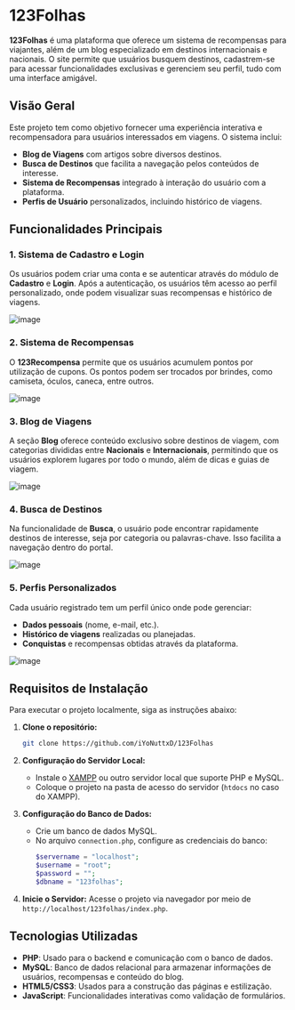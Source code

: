 # 123Folhas

**123Folhas** é uma plataforma que oferece um sistema de recompensas para viajantes, além de um blog especializado em destinos internacionais e nacionais. O site permite que usuários busquem destinos, cadastrem-se para acessar funcionalidades exclusivas e gerenciem seu perfil, tudo com uma interface amigável.

## Visão Geral

Este projeto tem como objetivo fornecer uma experiência interativa e recompensadora para usuários interessados em viagens. O sistema inclui:

- **Blog de Viagens** com artigos sobre diversos destinos.
- **Busca de Destinos** que facilita a navegação pelos conteúdos de interesse.
- **Sistema de Recompensas** integrado à interação do usuário com a plataforma.
- **Perfis de Usuário** personalizados, incluindo histórico de viagens.

## Funcionalidades Principais

### 1. Sistema de Cadastro e Login
Os usuários podem criar uma conta e se autenticar através do módulo de **Cadastro** e **Login**. Após a autenticação, os usuários têm acesso ao perfil personalizado, onde podem visualizar suas recompensas e histórico de viagens.

![image](https://github.com/user-attachments/assets/a1bcd5ee-04a7-4758-a239-4f2c823c1b34)

### 2. Sistema de Recompensas
O **123Recompensa** permite que os usuários acumulem pontos por utilização de cupons. Os pontos podem ser trocados por brindes, como camiseta, óculos, caneca, entre outros.

![image](https://github.com/user-attachments/assets/8398921e-0dd0-415f-9789-2a8c32f697c6)

### 3. Blog de Viagens
A seção **Blog** oferece conteúdo exclusivo sobre destinos de viagem, com categorias divididas entre **Nacionais** e **Internacionais**, permitindo que os usuários explorem lugares por todo o mundo, além de dicas e guias de viagem.

![image](https://github.com/user-attachments/assets/c06901ea-19a0-40c7-a822-3a8e942c0af4)

### 4. Busca de Destinos
Na funcionalidade de **Busca**, o usuário pode encontrar rapidamente destinos de interesse, seja por categoria ou palavras-chave. Isso facilita a navegação dentro do portal.

![image](https://github.com/user-attachments/assets/658730bb-2c05-4611-b8c5-172a492be1a0)

### 5. Perfis Personalizados
Cada usuário registrado tem um perfil único onde pode gerenciar:
- **Dados pessoais** (nome, e-mail, etc.).
- **Histórico de viagens** realizadas ou planejadas.
- **Conquistas** e recompensas obtidas através da plataforma.

![image](https://github.com/user-attachments/assets/b40637cf-0d71-40e6-8ec8-6ff5904cc3b6)

## Requisitos de Instalação

Para executar o projeto localmente, siga as instruções abaixo:

1. **Clone o repositório:**
   ```bash
   git clone https://github.com/iYoNuttxD/123Folhas
   ```

2. **Configuração do Servidor Local:**
   - Instale o [XAMPP](https://www.apachefriends.org/index.html) ou outro servidor local que suporte PHP e MySQL.
   - Coloque o projeto na pasta de acesso do servidor (`htdocs` no caso do XAMPP).

3. **Configuração do Banco de Dados:**
   - Crie um banco de dados MySQL.
   - No arquivo `connection.php`, configure as credenciais do banco:
     ```php
     $servername = "localhost";
     $username = "root";
     $password = "";
     $dbname = "123folhas";
     ```

4. **Inicie o Servidor:**
   Acesse o projeto via navegador por meio de `http://localhost/123folhas/index.php`.

## Tecnologias Utilizadas

- **PHP**: Usado para o backend e comunicação com o banco de dados.
- **MySQL**: Banco de dados relacional para armazenar informações de usuários, recompensas e conteúdo do blog.
- **HTML5/CSS3**: Usados para a construção das páginas e estilização.
- **JavaScript**: Funcionalidades interativas como validação de formulários.
